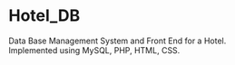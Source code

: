 # Hotel_DB
Data Base Management System and Front End for a Hotel. <br/>
Implemented using MySQL, PHP, HTML, CSS.
